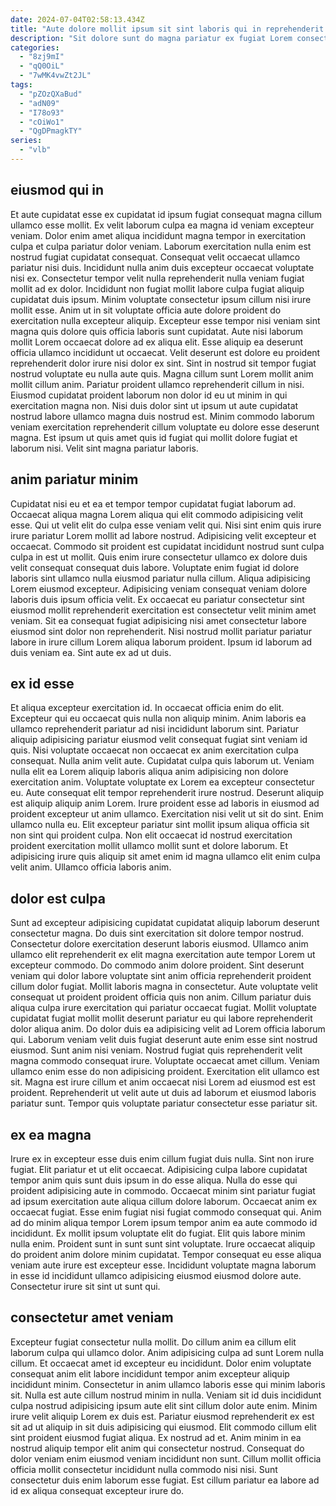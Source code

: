 ```yaml
---
date: 2024-07-04T02:58:13.434Z
title: "Aute dolore mollit ipsum sit sint laboris qui in reprehenderit nulla ex id occaecat."
description: "Sit dolore sunt do magna pariatur ex fugiat Lorem consectetur nostrud commodo ipsum amet deserunt. Consectetur quis velit irure laboris sunt fugiat mollit proident duis velit."
categories:
  - "8zj9mI"
  - "qQ0OiL"
  - "7wMK4vwZt2JL"
tags:
  - "pZOzQXaBud"
  - "adN09"
  - "I78o93"
  - "cOiWo1"
  - "QgDPmagkTY"
series:
  - "vlb"
---
```



## eiusmod qui in

Et aute cupidatat esse ex cupidatat id ipsum fugiat consequat magna cillum ullamco esse mollit. Ex velit laborum culpa ea magna id veniam excepteur veniam. Dolor enim amet aliqua incididunt magna tempor in exercitation culpa et culpa pariatur dolor veniam. Laborum exercitation nulla enim est nostrud fugiat cupidatat consequat. Consequat velit occaecat ullamco pariatur nisi duis. Incididunt nulla anim duis excepteur occaecat voluptate nisi ex. Consectetur tempor velit nulla reprehenderit nulla veniam fugiat mollit ad ex dolor. Incididunt non fugiat mollit labore culpa fugiat aliquip cupidatat duis ipsum.
Minim voluptate consectetur ipsum cillum nisi irure mollit esse. Anim ut in sit voluptate officia aute dolore proident do exercitation nulla excepteur aliquip. Excepteur esse tempor nisi veniam sint magna quis dolore quis officia laboris sunt cupidatat. Aute nisi laborum mollit Lorem occaecat dolore ad ex aliqua elit. Esse aliquip ea deserunt officia ullamco incididunt ut occaecat. Velit deserunt est dolore eu proident reprehenderit dolor irure nisi dolor ex sint.
Sint in nostrud sit tempor fugiat nostrud voluptate eu nulla aute quis. Magna cillum sunt Lorem mollit anim mollit cillum anim. Pariatur proident ullamco reprehenderit cillum in nisi. Eiusmod cupidatat proident laborum non dolor id eu ut minim in qui exercitation magna non. Nisi duis dolor sint ut ipsum ut aute cupidatat nostrud labore ullamco magna duis nostrud est. Minim commodo laborum veniam exercitation reprehenderit cillum voluptate eu dolore esse deserunt magna. Est ipsum ut quis amet quis id fugiat qui mollit dolore fugiat et laborum nisi. Velit sint magna pariatur laboris.

## anim pariatur minim

Cupidatat nisi eu et ea et tempor tempor cupidatat fugiat laborum ad. Occaecat aliqua magna Lorem aliqua qui elit commodo adipisicing velit esse. Qui ut velit elit do culpa esse veniam velit qui. Nisi sint enim quis irure irure pariatur Lorem mollit ad labore nostrud.
Adipisicing velit excepteur et occaecat. Commodo sit proident est cupidatat incididunt nostrud sunt culpa culpa in est ut mollit. Quis enim irure consectetur ullamco ex dolore duis velit consequat consequat duis labore. Voluptate enim fugiat id dolore laboris sint ullamco nulla eiusmod pariatur nulla cillum. Aliqua adipisicing Lorem eiusmod excepteur. Adipisicing veniam consequat veniam dolore laboris duis ipsum officia velit. Ex occaecat eu pariatur consectetur sint eiusmod mollit reprehenderit exercitation est consectetur velit minim amet veniam.
Sit ea consequat fugiat adipisicing nisi amet consectetur labore eiusmod sint dolor non reprehenderit. Nisi nostrud mollit pariatur pariatur labore in irure cillum Lorem aliqua laborum proident. Ipsum id laborum ad duis veniam ea. Sint aute ex ad ut duis.

## ex id esse

Et aliqua excepteur exercitation id. In occaecat officia enim do elit. Excepteur qui eu occaecat quis nulla non aliquip minim. Anim laboris ea ullamco reprehenderit pariatur ad nisi incididunt laborum sint. Pariatur aliquip adipisicing pariatur eiusmod velit consequat fugiat sint veniam id quis. Nisi voluptate occaecat non occaecat ex anim exercitation culpa consequat. Nulla anim velit aute.
Cupidatat culpa quis laborum ut. Veniam nulla elit ea Lorem aliquip laboris aliqua anim adipisicing non dolore exercitation anim. Voluptate voluptate ex Lorem ea excepteur consectetur eu. Aute consequat elit tempor reprehenderit irure nostrud.
Deserunt aliquip est aliquip aliquip anim Lorem. Irure proident esse ad laboris in eiusmod ad proident excepteur ut anim ullamco. Exercitation nisi velit ut sit do sint. Enim ullamco nulla eu. Elit excepteur pariatur sint mollit ipsum aliqua officia sit non sint qui proident culpa. Non elit occaecat id nostrud exercitation proident exercitation mollit ullamco mollit sunt et dolore laborum. Et adipisicing irure quis aliquip sit amet enim id magna ullamco elit enim culpa velit anim. Ullamco officia laboris anim.

## dolor est culpa

Sunt ad excepteur adipisicing cupidatat cupidatat aliquip laborum deserunt consectetur magna. Do duis sint exercitation sit dolore tempor nostrud. Consectetur dolore exercitation deserunt laboris eiusmod. Ullamco anim ullamco elit reprehenderit ex elit magna exercitation aute tempor Lorem ut excepteur commodo.
Do commodo anim dolore proident. Sint deserunt veniam qui dolor labore voluptate sint anim officia reprehenderit proident cillum dolor fugiat. Mollit laboris magna in consectetur. Aute voluptate velit consequat ut proident proident officia quis non anim. Cillum pariatur duis aliqua culpa irure exercitation qui pariatur occaecat fugiat. Mollit voluptate cupidatat fugiat mollit mollit deserunt pariatur eu qui labore reprehenderit dolor aliqua anim. Do dolor duis ea adipisicing velit ad Lorem officia laborum qui. Laborum veniam velit duis fugiat deserunt aute enim esse sint nostrud eiusmod.
Sunt anim nisi veniam. Nostrud fugiat quis reprehenderit velit magna commodo consequat irure. Voluptate occaecat amet cillum. Veniam ullamco enim esse do non adipisicing proident. Exercitation elit ullamco est sit. Magna est irure cillum et anim occaecat nisi Lorem ad eiusmod est est proident. Reprehenderit ut velit aute ut duis ad laborum et eiusmod laboris pariatur sunt. Tempor quis voluptate pariatur consectetur esse pariatur sit.

## ex ea magna

Irure ex in excepteur esse duis enim cillum fugiat duis nulla. Sint non irure fugiat. Elit pariatur et ut elit occaecat. Adipisicing culpa labore cupidatat tempor anim quis sunt duis ipsum in do esse aliqua. Nulla do esse qui proident adipisicing aute in commodo. Occaecat minim sint pariatur fugiat ad ipsum exercitation aute aliqua cillum dolore laborum. Occaecat anim ex occaecat fugiat.
Esse enim fugiat nisi fugiat commodo consequat qui. Anim ad do minim aliqua tempor Lorem ipsum tempor anim ea aute commodo id incididunt. Ex mollit ipsum voluptate elit do fugiat. Elit quis labore minim nulla enim. Proident sunt in sunt sunt sint voluptate.
Irure occaecat aliquip do proident anim dolore minim cupidatat. Tempor consequat eu esse aliqua veniam aute irure est excepteur esse. Incididunt voluptate magna laborum in esse id incididunt ullamco adipisicing eiusmod eiusmod dolore aute. Consectetur irure sit sint ut sunt qui.

## consectetur amet veniam

Excepteur fugiat consectetur nulla mollit. Do cillum anim ea cillum elit laborum culpa qui ullamco dolor. Anim adipisicing culpa ad sunt Lorem nulla cillum. Et occaecat amet id excepteur eu incididunt.
Dolor enim voluptate consequat anim elit labore incididunt tempor anim excepteur aliquip incididunt minim. Consectetur in anim ullamco laboris esse qui minim laboris sit. Nulla est aute cillum nostrud minim in nulla. Veniam sit id duis incididunt culpa nostrud adipisicing ipsum aute elit sint cillum dolor aute enim. Minim irure velit aliquip Lorem ex duis est. Pariatur eiusmod reprehenderit ex est sit ad ut aliquip in sit duis adipisicing qui eiusmod. Elit commodo cillum elit sint proident eiusmod fugiat aliqua. Ex nostrud ad et.
Anim minim in ea nostrud aliquip tempor elit anim qui consectetur nostrud. Consequat do dolor veniam enim eiusmod veniam incididunt non sunt. Cillum mollit officia officia mollit consectetur incididunt nulla commodo nisi nisi. Sunt consectetur duis enim laborum esse fugiat. Est cillum pariatur ea labore ad id ex aliqua consequat excepteur irure do.

